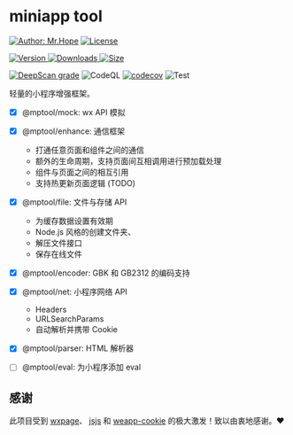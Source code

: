 # miniapp tool

[![Author: Mr.Hope](https://img.shields.io/badge/作者-Mr.Hope-blue.svg?style=for-the-badge)](https://mister-hope.com) [![License](https://img.shields.io/npm/l/@mptool/enhance.svg?style=for-the-badge)](https://github.com/@mptool/enhance/@mptool/enhance/blob/main/LICENSE)

<!-- markdownlint-restore -->

[![Version](https://img.shields.io/npm/v/@mptool/enhance.svg?style=flat-square&logo=npm) ![Downloads](https://img.shields.io/npm/dm/@mptool/enhance.svg?style=flat-square&logo=npm) ![Size](https://img.shields.io/bundlephobia/min/@mptool/enhance?style=flat-square&logo=npm)](https://www.npmjs.com/package/@mptool/enhance)

[![DeepScan grade](https://deepscan.io/api/teams/9792/projects/17760/branches/417299/badge/grade.svg)](https://deepscan.io/dashboard#view=project&tid=9792&pid=17760&bid=417299)
![CodeQL](https://github.com/miniapp-tool/mptool/actions/workflows/codeql-analysis.yml/badge.svg)
[![codecov](https://codecov.io/gh/miniapp-tool/mptool/branch/main/graph/badge.svg?token=TNYMbGlxQ9)](https://codecov.io/gh/miniapp-tool/mptool)
![Test](https://github.com/miniapp-tool/mptool/actions/workflows/test.yml/badge.svg)

轻量的小程序增强框架。

- [x] @mptool/mock: wx API 模拟 <Badge text="W.I.P" type="warning" />
- [x] @mptool/enhance: 通信框架 <Badge text="Stable" />
  - 打通任意页面和组件之间的通信
  - 额外的生命周期，支持页面间互相调用进行预加载处理
  - 组件与页面之间的相互引用
  - 支持热更新页面逻辑 (TODO)

- [x] @mptool/file: 文件与存储 API <Badge text="Stable" />
  - 为缓存数据设置有效期
  - Node.js 风格的创建文件夹、
  - 解压文件接口
  - 保存在线文件

- [x] @mptool/encoder: GBK 和 GB2312 的编码支持 <Badge text="Stable" />

- [x] @mptool/net: 小程序网络 API <Badge text="Stable" />
  - Headers
  - URLSearchParams
  - 自动解析并携带 Cookie

- [x] @mptool/parser: HTML 解析器 <Badge text="Stable" />

- [ ] @mptool/eval: 为小程序添加 eval <Badge text="Building" type="danger" />

## 感谢

此项目受到 [wxpage](https://github.com/tvfe/wxpage)、 [jsjs](https://github.com/bramblex/jsjs) 和 [weapp-cookie](https://github.com/charleslo1/weapp-cookie) 的极大激发！致以由衷地感谢。❤

